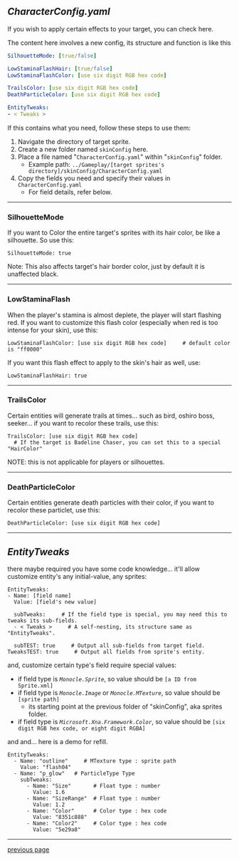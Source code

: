 
## _CharacterConfig.yaml_
If you wish to apply certain effects to your target, you can check here.

The content here involves a new config, its structure and function is like this
```yaml
SilhouetteMode: [true/false]

LowStaminaFlashHair: [true/false]
LowStaminaFlashColor: [use six digit RGB hex code]

TrailsColor: [use six digit RGB hex code]
DeathParticleColor: [use six digit RGB hex code]

EntityTweaks:
- < Tweaks >
```

If this contains what you need, follow these steps to use them:
1. Navigate the directory of target sprite.
2. Create a new folder named `skinConfig` here.
3. Place a file named "`CharacterConfig.yaml`" within "`skinConfig`" folder.
   * Example path: `../Gameplay/[target sprites's directory]/skinConfig/CharacterConfig.yaml`
4. Copy the fields you need and specify their values in `CharacterConfig.yaml`
   * For field details, refer below.

---
### SilhouetteMode
If you want to Color the entire target's sprites with its hair color, be like a silhouette.
So use this:
```
SilhouetteMode: true
```
Note: This also affects target's hair border color, just by default it is unaffected black.

---
### LowStaminaFlash
When the player's stamina is almost deplete, the player will start flashing red.
If you want to customize this flash color (especially when red is too intense for your skin), use this:
```
LowStaminaFlashColor: [use six digit RGB hex code]     # default color is "ff0000"
```
If you want this flash effect to apply to the skin's hair as well, use:
```
LowStaminaFlashHair: true
```

---
### TrailsColor
Certain entities will generate trails at times... such as bird, oshiro boss, seeker...
if you want to recolor these trails, use this:
```
TrailsColor: [use six digit RGB hex code]
  # If the target is Badeline Chaser, you can set this to a special "HairColor"
```
NOTE: this is not applicable for players or silhouettes.

---
### DeathParticleColor
Certain entities generate death particles with their color, 
if you want to recolor these particlet, use this:
```
DeathParticleColor: [use six digit RGB hex code]
```
---
## _EntityTweaks_
there maybe required you have some code knowledge... 
it'll allow customize entity's any initial-value, any sprites:
```
EntityTweaks:
- Name: [field name]  
  Value: [field's new value]
  
  subTweaks:     # If the field type is special, you may need this to tweaks its sub-fields.
  - < Tweaks >     # A self-nesting, its structure same as "EntityTweaks".
  
  subTEST: true     # Output all sub-fields from target field.
TweaksTEST: true     # Output all fields from sprite's entity.
```
and, customize certain type's field require special values:
* if field type is _`Monocle.Sprite`_, so value should be `[a ID from Sprite.xml]`
* if field type is _`Monocle.Image`_ or _`Monocle.MTexture`_, so value should be `[sprite path]`
  * its starting point at the previous folder of "skinConfig", aka sprites folder.
* if field type is _`Microsoft.Xna.Framework.Color`_, so value should be `[six digit RGB hex code, or eight digit RGBA]`

and and... here is a demo for refill.
```
EntityTweaks:
  - Name: "outline"     # MTexture type : sprite path
    Value: "flash04"
  - Name: "p_glow"   # ParticleType Type
    subTweaks: 
      - Name: "Size"       # Float type : number
        Value: 1.6
      - Name: "SizeRange"  # Float type : number
        Value: 1.2
      - Name: "Color"      # Color type : hex code
        Value: "8351c888"
      - Name: "Color2"     # Color type : hex code
        Value: "5e29a8"
```

---

[previous page](/docs/guide/README.md#more-miscellaneous)
